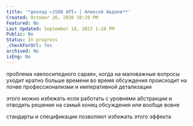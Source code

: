 ```yaml
---
title: '*доклад «JSON API» | Алексей Авдеев**'
Created: October 26, 2020 10:29 PM
Featured: No
Last Updated: September 18, 2022 1:28 PM
Public: No
Status: In progress
_checkForUrl: Yes
archived: No
isEng: No
---
```


проблема «велосипедного сарая», когда на маловажные вопросы уходит кратно больше времени во время обсуждения происходит на почве профессионализми и императивной детализации

этого можно избежать если работать с уровнями абстракции и отводить решения на самый конец обсуждения или вообще вовне

стандарты и спецификации позволяют избежать этого эффекта